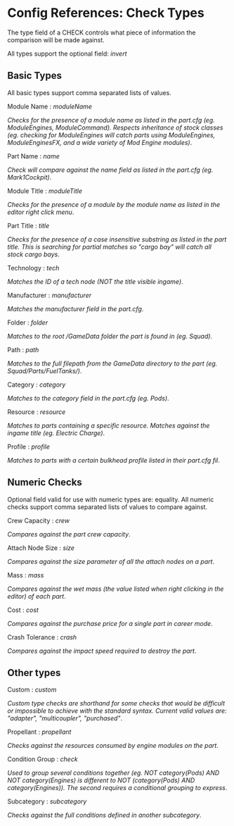 # Config References: Check Types

The type field of a CHECK controls what piece of information the comparison will be made against.

All types support the optional field: _invert_

## Basic Types

All basic types support comma separated lists of values.

Module Name : _moduleName_

_Checks for the presence of a module name *as listed in the part.cfg* (eg. ModuleEngines, ModuleCommand). Respects inheritance of stock classes (eg. checking for ModuleEngines will catch parts using ModuleEngines, ModuleEnginesFX, and a wide variety of Mod Engine modules)_.

Part Name : _name_

_Check will compare against the name field *as listed in the part.cfg* (eg. Mark1Cockpit)_.

Module Title : _moduleTitle_

_Checks for the presence of a module by the module name *as listed in the editor right click menu*_.

Part Title : _title_

_Checks for the presence of a case insensitive substring *as listed in the part title*. This is searching for partial matches so "cargo bay" will catch all stock cargo bays_.

Technology : _tech_

_Matches the ID of a tech node (*NOT* the title visible ingame)_.

Manufacturer : _manufacturer_

_Matches the manufacturer field in the part.cfg_.

Folder : _folder_

_Matches to the *root* <ksp>/GameData folder the part is found in (eg. Squad)_.

Path : _path_

_Matches to the full filepath from the GameData directory to the part (eg. Squad/Parts/FuelTanks/)_.

Category : _category_

_Matches to the category field in the part.cfg (eg. Pods)_.

Resource : _resource_

_Matches to parts containing a specific resource. Matches against the ingame title (eg. Electric Charge)_.

Profile : _profile_

_Matches to parts with a  certain bulkhead profile listed in their part.cfg fil_.

## Numeric Checks

Optional field valid for use with numeric types are: equality.
All numeric checks support comma separated lists of values to compare against.

Crew Capacity : _crew_

_Compares against the part crew capacity_.

Attach Node Size : _size_

_Compares against the size parameter of all the attach nodes on a part_.

Mass : _mass_

_Compares against the *wet* mass (the value listed when right clicking in the editor) of each part_.

Cost : _cost_

_Compares against the purchase price for a single part in career mode_.

Crash Tolerance : _crash_

_Compares against the impact speed required to destroy the part_.

## Other types

Custom : _custom_

_Custom type checks are shorthand for some checks that would be difficult or impossible to achieve with the standard syntax. Current valid values are: "adapter", "multicoupler", "purchased"_.

Propellant : _propellant_

_Checks against the resources consumed by engine modules on the part_.

Condition Group : _check_

_Used to group several conditions together (eg. NOT category(Pods) AND NOT category(Engines) is different to NOT (category(Pods) AND category(Engines)). The second requires a conditional grouping to express_.

Subcategory : _subcategory_

_Checks against the full conditions defined in another subcategory_.
